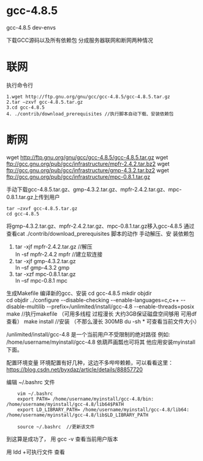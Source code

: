 # gcc-4.8.5
gcc-4.8.5 dev-envs


下载GCC源码以及所有依赖包
分成服务器联网和断网两种情况

# 联网
执行命令行 

    1.wget http://ftp.gnu.org/gnu/gcc/gcc-4.8.5/gcc-4.8.5.tar.gz
    2.tar –zxvf gcc-4.8.5.tar.gz
    3.cd gcc-4.8.5
    4. ./contrib/download_prerequisites //执行脚本自动下载、安装依赖包

# 断网

   wget http://ftp.gnu.org/gnu/gcc/gcc-4.8.5/gcc-4.8.5.tar.gz
   wget ftp://gcc.gnu.org/pub/gcc/infrastructure/mpfr-2.4.2.tar.bz2
   wget ftp://gcc.gnu.org/pub/gcc/infrastructure/gmp-4.3.2.tar.bz2
   wget ftp://gcc.gnu.org/pub/gcc/infrastructure/mpc-0.8.1.tar.gz

手动下载gcc-4.8.5.tar.gz、gmp-4.3.2.tar.gz、mpfr-2.4.2.tar.gz、mpc-0.8.1.tar.gz上传到用户

	tar –zxvf gcc-4.8.5.tar.gz
	cd gcc-4.8.5  

将gmp-4.3.2.tar.gz、mpfr-2.4.2.tar.gz、mpc-0.8.1.tar.gz移入gcc-4.8.5
通过查看cat ./contrib/download_prerequisites 脚本的动作 手动解压、安
装依赖包

1. tar -xjf mpfr-2.4.2.tar.gz         //解压  
	ln -sf mpfr-2.4.2  mpfr      //建立软连接  
2. tar -xjf gmp-4.3.2.tar.gz  
	ln –sf gmp-4.3.2 gmp 
3. tar -xzf mpc-0.8.1.tar.gz  
	ln –sf mpc-0.8.1  mpc

生成Makefile 编译新的gcc、安装
	cd gcc-4.8.5
	mkdir objdir  
	cd objdir
	../configure --disable-checking --enable-languages=c,c++ --disable-multilib --prefix=/unlimited/install/gcc-4.8 --enable-threads=posix
	make //执行makefile  （可用多线程 过程漫长 大约3GB保证磁盘空间够用  可用df 查看）
	make install  //安装 （不那么漫长 300MB   du -sh * 可查看当前文件大小）

/unlimited/install/gcc-4.8 是一个当前用户不受限制的绝对路径
例如: /home/username/myinstall/gcc-4.8 依葫芦画瓢也可将其
他应用安装myinstall下面。

配置环境变量
环境配置有好几种，这边不多哔哔赖赖，可以看看这里：
https://blog.csdn.net/byxdaz/article/details/88857720

编辑 ~/.bashrc 文件

		vim ~/.bashrc
		export PATH= /home/username/myinstall/gcc-4.8/bin: /home/username/myinstall/gcc-4.8/lib64$PATH  
		export LD_LIBRARY_PATH= /home/username/myinstall/gcc-4.8/lib64: /home/username/myinstall/gcc-4.8/lib$LD_LIBRARY_PATH
    
		source ~/.bashrc  //更新该文件

到这算是成功了，
用 gcc -v 查看当前用户版本


用 ldd +可执行文件 查看
